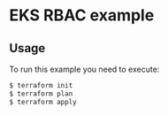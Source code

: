 # EKS RBAC example

## Usage

To run this example you need to execute:

```bash
$ terraform init
$ terraform plan
$ terraform apply
```
